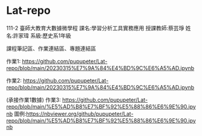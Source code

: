 # Lat-repo
111-2 臺師大教育大數據微學程
課名:學習分析工具實務應用
授課教師:蔡芸琤
姓名:許家瑋
系級:歷史系1年級

課程筆記區、作業連結區、專題連結區

作業1:
https://github.com/pupupeter/Lat-repo/blob/main/20230315%E7%9A%84%E4%BD%9C%E6%A5%AD.ipynb



作業2:
https://github.com/pupupeter/Lat-repo/blob/main/20230315%E7%9A%84%E4%BD%9C%E6%A5%AD.ipynb

(承接作業1數據)
作業3:
https://github.com/pupupeter/Lat-repo/blob/main/%E5%AD%B8%E7%BF%92%E5%88%86%E6%9E%90.ipynb
圖例:https://nbviewer.org/github/pupupeter/Lat-repo/blob/main/%E5%AD%B8%E7%BF%92%E5%88%86%E6%9E%90.ipynb
